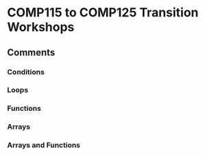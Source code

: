 # COMP115 to COMP125 Transition Workshops

## Comments

### Conditions

### Loops

### Functions

### Arrays

### Arrays and Functions